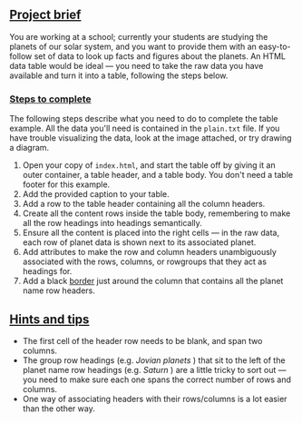 ## [Project brief](https://developer.mozilla.org/en-US/docs/Learn/HTML/Tables/Structuring_planet_data#project_brief)

You are working at a school; currently your students are studying the planets of our solar system, and you want to provide them with an easy-to-follow set of data to look up facts and figures about the planets. An HTML data table would be ideal — you need to take the raw data you have available and turn it into a table, following the steps below.

### [Steps to complete](https://developer.mozilla.org/en-US/docs/Learn/HTML/Tables/Structuring_planet_data#steps_to_complete)

The following steps describe what you need to do to complete the table example. All the data you'll need is contained in the `plain.txt` file. If you have trouble visualizing the data, look at the image attached, or try drawing a diagram.

1. Open your copy of `index.html`, and start the table off by giving it an outer container, a table header, and a table body. You don't need a table footer for this example.
2. Add the provided caption to your table.
3. Add a row to the table header containing all the column headers.
4. Create all the content rows inside the table body, remembering to make all the row headings into headings semantically.
5. Ensure all the content is placed into the right cells — in the raw data, each row of planet data is shown next to its associated planet.
6. Add attributes to make the row and column headers unambiguously associated with the rows, columns, or rowgroups that they act as headings for.
7. Add a black [border](https://developer.mozilla.org/en-US/docs/Web/CSS/border) just around the column that contains all the planet name row headers.

## [Hints and tips](https://developer.mozilla.org/en-US/docs/Learn/HTML/Tables/Structuring_planet_data#hints_and_tips)

- The first cell of the header row needs to be blank, and span two columns.
- The group row headings (e.g. _Jovian planets_ ) that sit to the left of the planet name row headings (e.g. _Saturn_ ) are a little tricky to sort out — you need to make sure each one spans the correct number of rows and columns.
- One way of associating headers with their rows/columns is a lot easier than the other way.
